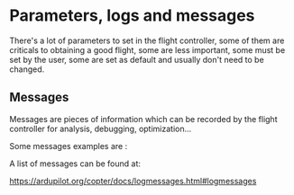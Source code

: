 # Parameters, logs and messages

There's a lot of parameters to set in the flight controller, some of them are criticals to obtaining a good flight, some are less important, some must be set by the user, some are set as default and usually don't need to be changed.

## Messages

Messages are pieces of information which can be recorded by the flight controller for analysis, debugging, optimization...

Some messages examples are :

A list of messages can be found at:

https://ardupilot.org/copter/docs/logmessages.html#logmessages


